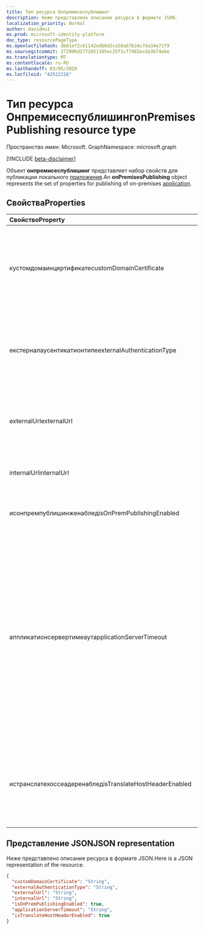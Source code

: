 ```yaml
---
title: Тип ресурса Онпремисеспублишинг
description: Ниже представлено описание ресурса в формате JSON.
localization_priority: Normal
author: davidmu1
ms.prod: microsoft-identity-platform
doc_type: resourcePageType
ms.openlocfilehash: db81ef2c61142edb0d3ca58a67b34c7da34e71f9
ms.sourcegitcommit: 272996d2772b51105ec25f1cf7482ecda3b74ebe
ms.translationtype: MT
ms.contentlocale: ru-RU
ms.lasthandoff: 03/05/2020
ms.locfileid: "42522216"
---
```

# <a name="onpremisespublishing-resource-type"></a><span data-ttu-id="2ee73-103">Тип ресурса Онпремисеспублишинг</span><span class="sxs-lookup"><span data-stu-id="2ee73-103">onPremisesPublishing resource type</span></span>

<span data-ttu-id="2ee73-104">Пространство имен: Microsoft. Graph</span><span class="sxs-lookup"><span data-stu-id="2ee73-104">Namespace: microsoft.graph</span></span>

[!INCLUDE [beta-disclaimer](../../includes/beta-disclaimer.md)]

<span data-ttu-id="2ee73-105">Объект **онпремисеспублишинг** представляет набор свойств для публикации локального [приложения](application.md).</span><span class="sxs-lookup"><span data-stu-id="2ee73-105">An **onPremisesPublishing** object represents the set of properties for publishing of on-premises [application](application.md).</span></span>

## <a name="properties"></a><span data-ttu-id="2ee73-106">Свойства</span><span class="sxs-lookup"><span data-stu-id="2ee73-106">Properties</span></span>

| <span data-ttu-id="2ee73-107">Свойство</span><span class="sxs-lookup"><span data-stu-id="2ee73-107">Property</span></span>|<span data-ttu-id="2ee73-108">Тип</span><span class="sxs-lookup"><span data-stu-id="2ee73-108">Type</span></span>|<span data-ttu-id="2ee73-109">Описание</span><span class="sxs-lookup"><span data-stu-id="2ee73-109">Description</span></span>|
|:---------------|:--------|:----------|
|<span data-ttu-id="2ee73-110">кустомдомаинцертификате</span><span class="sxs-lookup"><span data-stu-id="2ee73-110">customDomainCertificate</span></span>|<span data-ttu-id="2ee73-111">String</span><span class="sxs-lookup"><span data-stu-id="2ee73-111">String</span></span>|<span data-ttu-id="2ee73-112">Сведения о сертификате, связанном с приложением при использовании настраиваемого домена.</span><span class="sxs-lookup"><span data-stu-id="2ee73-112">Details of the certificate associated with the applicaiton when a custom domain is in use.</span></span> <span data-ttu-id="2ee73-113">NULL при использовании домена по умолчанию.</span><span class="sxs-lookup"><span data-stu-id="2ee73-113">Null when using the default domain.</span></span>|
|<span data-ttu-id="2ee73-114">екстерналаусентикатионтипе</span><span class="sxs-lookup"><span data-stu-id="2ee73-114">externalAuthenticationType</span></span>|<span data-ttu-id="2ee73-115">String</span><span class="sxs-lookup"><span data-stu-id="2ee73-115">String</span></span>|<span data-ttu-id="2ee73-116">Detailed: параметры предварительной проверки подлинности для возможных значений `passthru`приложения `aadPreAuthentication`:,.</span><span class="sxs-lookup"><span data-stu-id="2ee73-116">Details the pre-authentication setting for the application Possible values are: `passthru`, `aadPreAuthentication`.</span></span>|
|<span data-ttu-id="2ee73-117">externalUrl</span><span class="sxs-lookup"><span data-stu-id="2ee73-117">externalUrl</span></span>|<span data-ttu-id="2ee73-118">String</span><span class="sxs-lookup"><span data-stu-id="2ee73-118">String</span></span>|<span data-ttu-id="2ee73-119">Опубликованный внешний URL-адрес приложения.</span><span class="sxs-lookup"><span data-stu-id="2ee73-119">The published external url for the application.</span></span> <span data-ttu-id="2ee73-120">Напримерhttps://intranet-contoso.msappproxy.net/</span><span class="sxs-lookup"><span data-stu-id="2ee73-120">For example https://intranet-contoso.msappproxy.net/</span></span>  |
|<span data-ttu-id="2ee73-121">internalUrl</span><span class="sxs-lookup"><span data-stu-id="2ee73-121">internalUrl</span></span>|<span data-ttu-id="2ee73-122">String</span><span class="sxs-lookup"><span data-stu-id="2ee73-122">String</span></span>|<span data-ttu-id="2ee73-123">Внутренний URL-адрес приложения.</span><span class="sxs-lookup"><span data-stu-id="2ee73-123">The internal url of the application.</span></span> <span data-ttu-id="2ee73-124">Напримерhttps://intranet/</span><span class="sxs-lookup"><span data-stu-id="2ee73-124">For example https://intranet/</span></span> |
|<span data-ttu-id="2ee73-125">исонпремпублишинженаблед</span><span class="sxs-lookup"><span data-stu-id="2ee73-125">isOnPremPublishingEnabled</span></span>|<span data-ttu-id="2ee73-126">Логический</span><span class="sxs-lookup"><span data-stu-id="2ee73-126">Boolean</span></span>|<span data-ttu-id="2ee73-127">Указывает, выполняется ли публикация приложения в данный момент.</span><span class="sxs-lookup"><span data-stu-id="2ee73-127">Indicates if the application is currently being published or not.</span></span>|
|<span data-ttu-id="2ee73-128">аппликатионсервертимеаут</span><span class="sxs-lookup"><span data-stu-id="2ee73-128">applicationServerTimeout</span></span>|<span data-ttu-id="2ee73-129">String</span><span class="sxs-lookup"><span data-stu-id="2ee73-129">String</span></span>|<span data-ttu-id="2ee73-130">Срок, в течение которого соединитель будет ожидать ответа от внутреннего приложения перед закрытием подключения.</span><span class="sxs-lookup"><span data-stu-id="2ee73-130">The duration the connector will wait for a response from the backend application before closing the connection.</span></span> <span data-ttu-id="2ee73-131">Возможные значения: `default`, `long`.</span><span class="sxs-lookup"><span data-stu-id="2ee73-131">Possible values are `default`, `long`.</span></span> <span data-ttu-id="2ee73-132">Используйте `long` , если серверу требуется более 60-75 секунд для ответа на запросы.</span><span class="sxs-lookup"><span data-stu-id="2ee73-132">Use `long` if your server takes more than 60-75 seconds to respond to requests.</span></span> <span data-ttu-id="2ee73-133">Кроме того `long` , попробуйте получить доступ к приложению и состояние ошибки "внутренний тайм-аут".</span><span class="sxs-lookup"><span data-stu-id="2ee73-133">Also try `long` if you are unable to access the application and the error status is "Backend Timeout".</span></span>|
|<span data-ttu-id="2ee73-134">истранслатехоссеадеренаблед</span><span class="sxs-lookup"><span data-stu-id="2ee73-134">isTranslateHostHeaderEnabled</span></span>|<span data-ttu-id="2ee73-135">Логический</span><span class="sxs-lookup"><span data-stu-id="2ee73-135">Boolean</span></span>|<span data-ttu-id="2ee73-136">Указывает, должно ли приложение транслировать URL-адреса в заголовках ответа.</span><span class="sxs-lookup"><span data-stu-id="2ee73-136">Indicates if the application should translate urls in the reponse headers.</span></span> <span data-ttu-id="2ee73-137">Сюда входит настройка правильного сайта для файлов cookie.</span><span class="sxs-lookup"><span data-stu-id="2ee73-137">This includes setting the correct site for cookies.</span></span>|

## <a name="json-representation"></a><span data-ttu-id="2ee73-138">Представление JSON</span><span class="sxs-lookup"><span data-stu-id="2ee73-138">JSON representation</span></span>

<span data-ttu-id="2ee73-139">Ниже представлено описание ресурса в формате JSON.</span><span class="sxs-lookup"><span data-stu-id="2ee73-139">Here is a JSON representation of the resource.</span></span>

<!-- {
  "blockType": "resource",
  "optionalProperties": [

  ],
  "@odata.type": "microsoft.graph.onPremisesPublishing"
}-->

```json
{
  "customDomainCertificate": "String",
  "externalAuthenticationType": "String",
  "externalUrl": "String",
  "internalUrl": "String",
  "isOnPremPublishingEnabled": true,
  "applicationServerTimeout": "String",
  "isTranslateHostHeaderEnabled": true
}

```

<!-- uuid: 8fcb5dbc-d5aa-4681-8e31-b001d5168d79
2019-02-04 14:57:30 UTC -->
<!--
{
  "type": "#page.annotation",
  "description": "onPremisesPublishing resource",
  "keywords": "",
  "section": "documentation",
  "tocPath": "",
  "suppressions": []
}
-->
